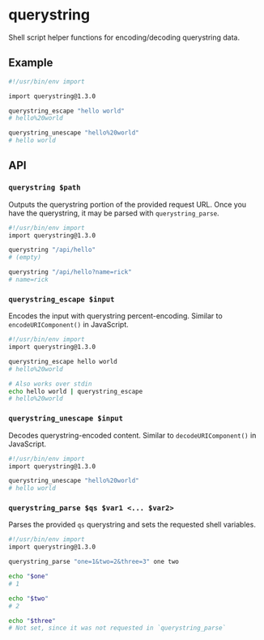 # querystring

Shell script helper functions for encoding/decoding querystring data.


## Example

```bash
#!/usr/bin/env import

import querystring@1.3.0

querystring_escape "hello world"
# hello%20world

querystring_unescape "hello%20world"
# hello world
```


## API

### `querystring $path`

Outputs the querystring portion of the provided request URL. Once you have the
querystring, it may be parsed with `querystring_parse`.

```bash
#!/usr/bin/env import
import querystring@1.3.0

querystring "/api/hello"
# (empty)

querystring "/api/hello?name=rick"
# name=rick
```


### `querystring_escape $input`

Encodes the input with querystring percent-encoding.
Similar to `encodeURIComponent()` in JavaScript.

```bash
#!/usr/bin/env import
import querystring@1.3.0

querystring_escape hello world
# hello%20world

# Also works over stdin
echo hello world | querystring_escape
# hello%20world
```


### `querystring_unescape $input`

Decodes querystring-encoded content.
Similar to `decodeURIComponent()` in JavaScript.

```bash
#!/usr/bin/env import
import querystring@1.3.0

querystring_unescape "hello%20world"
# hello world
```


### `querystring_parse $qs $var1 <... $var2>`

Parses the provided `qs` querystring and sets the requested shell variables.

```bash
#!/usr/bin/env import
import querystring@1.3.0

querystring_parse "one=1&two=2&three=3" one two

echo "$one"
# 1

echo "$two"
# 2

echo "$three"
# Not set, since it was not requested in `querystring_parse`
```
